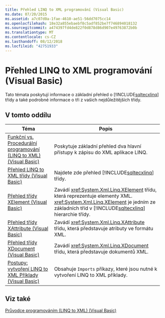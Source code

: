 ```yaml
---
title: Přehled LINQ to XML programování (Visual Basic)
ms.date: 07/20/2015
ms.assetid: a7c07d0a-1fae-4610-ae51-56dd7075cc14
ms.openlocfilehash: 18e32a855ebaebf8c5adf852be7f746894018132
ms.sourcegitcommit: a474397fd4de822f0d878d86d907e49763872b0b
ms.translationtype: MT
ms.contentlocale: cs-CZ
ms.lasthandoff: 08/12/2018
ms.locfileid: "42751933"
---
```

# <a name="linq-to-xml-programming-overview-visual-basic"></a>Přehled LINQ to XML programování (Visual Basic)
Tato témata poskytují informace o základní přehled o [!INCLUDE[sqltecxlinq](~/includes/sqltecxlinq-md.md)] třídy a také podrobné informace o tři z vašich nejdůležitějších třídy.  
  
## <a name="in-this-section"></a>V tomto oddílu  
  
|Téma|Popis|  
|-----------|-----------------|  
|[Funkční vs. Procedurální programování (LINQ to XML) (Visual Basic)](../../../../visual-basic/programming-guide/concepts/linq/functional-vs-procedural-programming-linq-to-xml.md)|Poskytuje základní přehled dva hlavní přístupy k zápisu do XML aplikace LINQ.|  
|[Přehled LINQ to XML třídy (Visual Basic)](../../../../visual-basic/programming-guide/concepts/linq/linq-to-xml-classes-overview.md)|Najdete zde přehled [!INCLUDE[sqltecxlinq](~/includes/sqltecxlinq-md.md)] třídy.|  
|[Přehled třídy XElement (Visual Basic)](../../../../visual-basic/programming-guide/concepts/linq/xelement-class-overview.md)|Zavádí <xref:System.Xml.Linq.XElement> třídu, která reprezentuje elementy XML. <xref:System.Xml.Linq.XElement> je jedním ze základních tříd v [!INCLUDE[sqltecxlinq](~/includes/sqltecxlinq-md.md)] hierarchie třídy.|  
|[Přehled třídy XAttribute (Visual Basic)](../../../../visual-basic/programming-guide/concepts/linq/xattribute-class-overview.md)|Zavádí <xref:System.Xml.Linq.XAttribute> třídu, která představuje atributy ve formátu XML.|  
|[Přehled třídy XDocument (Visual Basic)](../../../../visual-basic/programming-guide/concepts/linq/xdocument-class-overview.md)|Zavádí <xref:System.Xml.Linq.XDocument> třídu, která představuje dokumentů XML.|  
|[Postupy: vytvoření LINQ to XML Příklady (Visual Basic)](../../../../visual-basic/programming-guide/concepts/linq/how-to-build-linq-to-xml-examples.md)|Obsahuje `Imports` příkazy, které jsou nutné k vytvoření LINQ to XML příklady.|  
  
## <a name="see-also"></a>Viz také  
 [Průvodce programováním (LINQ to XML) (Visual Basic)](../../../../visual-basic/programming-guide/concepts/linq/programming-guide-linq-to-xml.md)
